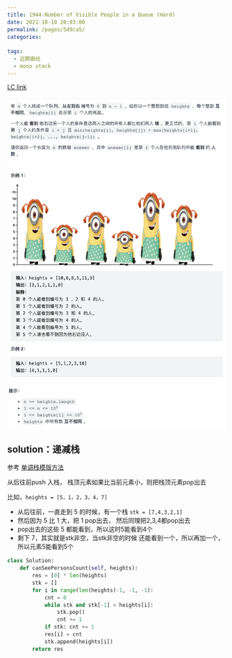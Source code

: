 ```yaml
---
title: 1944-Number of Visible People in a Queue (Hard)
date: 2021-10-10 20:03:00
permalink: /pages/5d9ca5/
categories:
  
tags:
  - 近期面经
  - mono stack
---
```

[LC link](https://leetcode.com/problems/number-of-visible-people-in-a-queue/)

![](https://raw.githubusercontent.com/emmableu/image/master/1944-0.png)
![](https://raw.githubusercontent.com/emmableu/image/master/1944-1.png)

## solution：递减栈
参考 [单调栈模版方法](https://emmableu.github.io/leetcode-note-site/pages/6cd1d1/)

从后往前push 入栈， 栈顶元素如果比当前元素小，则把栈顶元素pop出去

比如，`heights = [5，1，2，3，4，7]`
- 从后往前，一直走到 5 的时候，有一个栈 `stk = [7,4,3,2,1]`
- 然后因为 5 比 1 大，把 1 pop出去， 然后同理把2,3,4都pop出去
- pop出去的这些 5 都能看到，所以这时5能看到4个
- 剩下 7，其实就是stk非空，当stk非空的时候 还能看到一个，所以再加一个，所以元素5能看到5个

```python
class Solution:
    def canSeePersonsCount(self, heights):
        res = [0] * len(heights)
        stk = []
        for i in range(len(heights)-1, -1, -1):
            cnt = 0
            while stk and stk[-1] < heights[i]:
                stk.pop()
                cnt += 1
            if stk: cnt += 1
            res[i] = cnt
            stk.append(heights[i])
        return res
```

